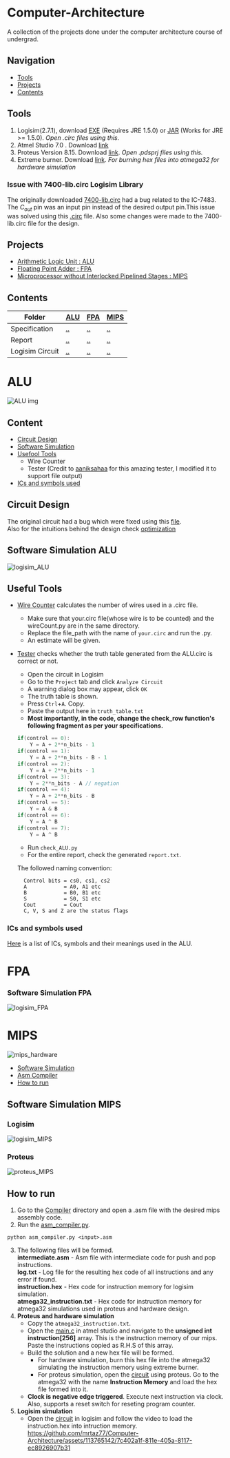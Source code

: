 # Computer-Architecture
A collection of the projects done under the computer architecture course of undergrad.

## Navigation
* [Tools](#tools)
* [Projects](#projects)
* [Contents](#contents)

## Tools
1. Logisim(2.7.1), download [EXE](https://sourceforge.net/projects/circuit/files/2.7.x/2.7.1/) (Requires JRE 1.5.0) or [JAR](https://sourceforge.net/projects/circuit/files/2.7.x/2.7.1/logisim-generic-2.7.1.jar/download) (Works for JRE >= 1.5.0).  _Open .circ files using this._
2. Atmel Studio 7.0 . Download [link](https://www.microchip.com/en-us/tools-resources/archives/avr-sam-mcus)
3. Proteus Version 8.15. Download [link](https://engineeringsoftware.net/electronics/proteus-8-15-full-crack/). _Open .pdsprj files using this._
4. Extreme burner. Download [link](https://extreme-burner-avr.software.informer.com/1.4/). _For burning hex files into atmega32 for hardware simulation_

### Issue with 7400-lib.circ Logisim Library 
The originally downloaded [7400-lib.circ](/Projects/ALU/Circuits/7400-lib.circ) had a bug related to the IC-7483. The $C_{out}$ pin was an input pin instead of the desired output pin.This issue was solved using this [.circ](./Circuits/IC%207483.circ) file. Also some changes were made to the 7400-lib.circ file for the design.

## Projects
- [Arithmetic Logic Unit : ALU](#alu)
- [Floating Point Adder : FPA](#fpa)
- [Microprocessor without Interlocked Pipelined Stages : MIPS](#mips)

## Contents
|Folder|[ALU](/Projects/ALU/)|[FPA](/Projects/FPA/)|[MIPS](/Projects/MIPS/)|
|-|-|-|-|
|Specification|[..](/Projects/ALU/CSE-306-Assignment-1-V1.pdf)|[..](/Projects/FPA/306_FP_Adder.pdf)|[..](/Projects/MIPS/CSE306_MIPS_July23.pdf)|
|Report|[..](/Projects/ALU/Report/A1_Group6.pdf)|[..](/Projects/FPA/Report/main.pdf)|[..](/Projects/MIPS/Report/MIPSreport.pdf)|
|Logisim Circuit|[..](/Projects/ALU/Circuits/final%20ALU.circ)|[..](/Projects/FPA/Circuits/FloatingPointAdder.circ)|[..](/Projects/MIPS/Circuits/MIPS.circ)|

# ALU
![ALU img](/Projects/ALU/Images/hardware.jpg)

## Content
- [Circuit Design](#circuit-design)
- [Software Simulation](#software-simulation-alu)
- [Usefool Tools](#useful-tools)
	- Wire Counter
	- Tester (Credit to [aaniksahaa](https://github.com/aaniksahaa) for this amazing tester, I modified it to support file output)
- [ICs and symbols used](#ics-and-symbols-used)

## Circuit Design 
The original circuit had a bug which were fixed using this [file](/Projects/ALU/Fix.md). \
Also for the intuitions behind the design check [optimization](/Projects/ALU/Optimization.md)

## Software Simulation ALU
![logisim_ALU](/Projects/ALU/Report/Util/main.png)

## Useful Tools
- [Wire Counter](/Projects/ALU/wireCount.py) calculates the number of wires used in a .circ file. 
	- Make sure that your.circ file(whose wire is to be counted) and the wireCount.py are in the same directory.
	- Replace the file_path with the name of `your.circ` and run the .py.
	- An estimate will be given.

- [Tester](/Projects/ALU/Tester/check_ALU.py) checks whether the truth table generated from the ALU.circ is correct or not.
	* Open the circuit in Logisim
	* Go to the `Project` tab and click `Analyze Circuit`
	* A warning dialog box may appear, click `OK`
	* The truth table is shown.
	* Press `Ctrl`+`A`. Copy.
	* Paste the output here in `truth_table.txt`
	* **Most importantly, in the code, change the check_row function's following fragment as per your specifications.**
	```cpp
	if(control == 0):
        Y = A + 2**n_bits - 1
    if(control == 1):
        Y = A + 2**n_bits - B - 1
    if(control == 2):
        Y = A + 2**n_bits - 1
    if(control == 3):
        Y = 2**n_bits - A // negation
    if(control == 4):
        Y = A + 2**n_bits - B
    if(control == 5):
        Y = A & B
    if(control == 6):
        Y = A ^ B
    if(control == 7):
        Y = A ^ B
	```
	* Run `check_ALU.py`
	* For the entire report, check the generated `report.txt`.


	The followed naming convention:

		Control bits = cs0, cs1, cs2
		A            = A0, A1 etc
		B            = B0, B1 etc
		S            = S0, S1 etc
		Cout         = Cout
		C, V, S and Z are the status flags

### ICs and symbols used
[Here](/Projects/ALU/Gates.md) is a list of ICs, symbols and their meanings used in the ALU.

# FPA
### Software Simulation FPA

![logisim_FPA](/Projects/FPA/Report/Util/FPA.png)

# MIPS

![mips_hardware](/Projects/MIPS/Report/Images/hardware.jpg)

- [Software Simulation](#software-simulation-mips)
- [Asm Compiler](/Projects/MIPS/Compiler/asm_compiler.py)
- [How to run](#how-to-run)

## Software Simulation MIPS
### Logisim
![logisim_MIPS](/Projects/MIPS/Report/Images/Main%20circuit.png)
### Proteus
![proteus_MIPS](/Projects/MIPS/Report/Images/mips_proteus.png)

## How to run
1. Go to the [Compiler](/Projects/MIPS/Compiler/) directory and open a .asm file with the desired mips assembly code.
2. Run the [asm_compiler.py](/Projects/MIPS/Compiler/asm_compiler.py).
```
python asm_compiler.py <input>.asm
```
3. The following files will be formed. \
	**intermediate.asm** - Asm file with intermediate code for push and pop instructions.\
	**log.txt** - Log file for the resulting hex code of all instructions and any error if found. \
	**instruction.hex** - Hex code for instruction memory for logisim simulation. \
	**atmega32_instruction.txt** - Hex code for instruction memory for atmega32 simulations used in proteus and hardware design.
4. **Proteus and hardware simulation**
	- Copy the `atmega32_instruction.txt`.
	- Open the [main.c](/Projects/MIPS/Codes%20&%20Simulation/Instruction%20Memory/main.c) in atmel studio and navigate to the **unsigned int instruction[256]** array. This is the instruction memory of our mips. Paste the instructions copied as R.H.S of this array.
	- Build the solution and a new hex file will be formed.
		- For hardware simulation, burn this hex file into the atmega32 simulating the instruction memory using extreme burner.
		- For proteus simulation, open the [circuit](/Projects/MIPS/Codes%20&%20Simulation/MIPS%20circuit.pdsprj) using proteus. Go to the atmega32 with the name **Instruction Memory** and load the hex file formed into it.
	- **Clock is negative edge triggered**. Execute next instruction via clock. Also, supports a reset switch for reseting program counter.
5. **Logisim simulation**
	- Open the [circuit](/Projects/MIPS/Circuits/MIPS.circ) in logisim and follow the video to load the instruction.hex into intruction memory.\
	https://github.com/mrtaz77/Computer-Architecture/assets/113765142/7c402a1f-811e-405a-8117-ec8926907b31
	